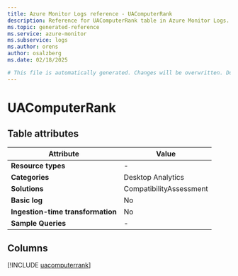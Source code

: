 ```yaml
---
title: Azure Monitor Logs reference - UAComputerRank
description: Reference for UAComputerRank table in Azure Monitor Logs.
ms.topic: generated-reference
ms.service: azure-monitor
ms.subservice: logs
ms.author: orens
author: osalzberg
ms.date: 02/18/2025

# This file is automatically generated. Changes will be overwritten. Do not change this file directly.
---
```


# UAComputerRank




## Table attributes

|Attribute|Value|
|---|---|
|**Resource types**|-|
|**Categories**|Desktop Analytics|
|**Solutions**| CompatibilityAssessment|
|**Basic log**|No|
|**Ingestion-time transformation**|No|
|**Sample Queries**|-|



## Columns
  
[!INCLUDE [uacomputerrank](~/reusable-content/ce-skilling/azure/includes/azure-monitor/reference/tables/uacomputerrank-include.md)]
